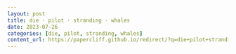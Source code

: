 ```yaml
---
layout: post
title: die · pilot · stranding · whales
date: 2023-07-26
categories: [die, pilot, stranding, whales]
content_url: https://papercliff.github.io/redirect/?q=die+pilot+stranding+whales&tbs=cdr:1,cd_min:7/25/2023,cd_max:7/27/2023
---
```

